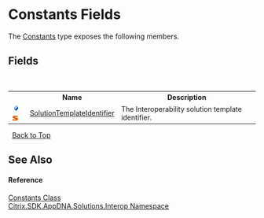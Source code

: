 # Constants Fields
 

The <a href="a54193fd-6d0f-17a0-0d9b-3b8423d49f1e">Constants</a> type exposes the following members.


## Fields
&nbsp;<table><tr><th></th><th>Name</th><th>Description</th></tr><tr><td>![Public field](media/pubfield.gif "Public field")![Static member](media/static.gif "Static member")</td><td><a href="3055e98e-daf8-7d17-1102-7b8dda93b2e5">SolutionTemplateIdentifier</a></td><td>
The Interoperability solution template identifier.</td></tr></table>&nbsp;
<a href="#constants-fields">Back to Top</a>

## See Also


#### Reference
<a href="a54193fd-6d0f-17a0-0d9b-3b8423d49f1e">Constants Class</a><br /><a href="9b022d31-dfbd-e494-2a35-12a59446d9d6">Citrix.SDK.AppDNA.Solutions.Interop Namespace</a><br />